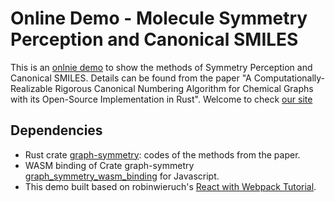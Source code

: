 # Online Demo - Molecule Symmetry Perception and Canonical SMILES

This is an [onlnie demo](https://n92in.sse.codesandbox.io/) to show the methods of Symmetry Perception and Canonical SMILES. Details can be found from the paper "A Computationally-Realizable Rigorous Canonical Numbering Algorithm for Chemical Graphs with its Open-Source Implementation in Rust". Welcome to check [our site](https://chiral-data.github.io/)

## Dependencies
- Rust crate [graph-symmetry](https://github.com/chiral-data/rust-graph-symmetry): codes of the methods from the paper.
- WASM binding of Crate graph-symmetry [graph_symmetry_wasm_binding](https://github.com/chiral-data/rust-graph-symmetry-webassembly) for Javascript.
- This demo built based on robinwieruch's [React with Webpack Tutorial](https://www.robinwieruch.de/minimal-react-webpack-babel-setup/).